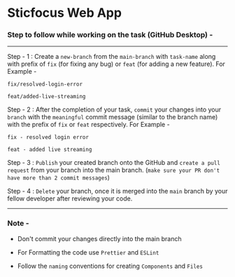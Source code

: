 # Sticfocus Web App

### Step to follow while working on the task (GitHub Desktop) -

---

Step - 1 : Create a `new-branch` from the `main-branch` with `task-name` along with prefix of `fix` (for fixing any bug) or `feat` (for adding a new feature). For Example -

```
fix/resolved-login-error

feat/added-live-streaming
```

Step - 2 : After the completion of your task, `commit` your changes into your `branch` with the `meaningful` commit message (similar to the branch name) with the prefix of `fix` or `feat` respectively. For Example -

```
fix - resolved login error

feat - added live streaming
```

Step - 3 : `Publish` your created branch onto the GitHub and `create a pull request` from your branch into the main branch. (`make sure your PR don't have more than 2 commit messages`)

Step - 4 : `Delete` your branch, once it is merged into the `main` branch by your fellow developer after reviewing your code.

---

### Note -

- Don't commit your changes directly into the main branch

- For Formatting the code use `Prettier` and `ESLint`

- Follow the `naming` conventions for creating `Components` and `Files`
